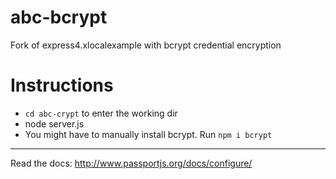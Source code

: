 # abc-bcrypt
Fork of express4.xlocalexample with bcrypt credential encryption

# Instructions
- `cd abc-crypt` to enter the working dir
- node server.js
- You might have to manually install bcrypt. Run `npm i bcrypt`

-- -- 
Read the docs: http://www.passportjs.org/docs/configure/ 
